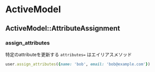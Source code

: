 # ActiveModel
## ActiveModel::AttributeAssignment
### assign_attributes

特定のattributeを更新する
`attributes=` はエイリアスメソッド

```ruby
user.assign_attributes({name: 'bob', email: 'bob@example.com'})
```
